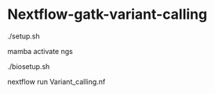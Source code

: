 # Nextflow-gatk-variant-calling

./setup.sh

mamba activate ngs

./biosetup.sh

nextflow run Variant_calling.nf

